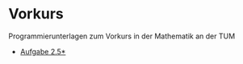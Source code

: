 # Vorkurs
Programmierunterlagen zum Vorkurs in der Mathematik an der TUM
- [Aufgabe 2.5*](https://github.com/hertelukas/vorkurs/blob/master/nat.py)
